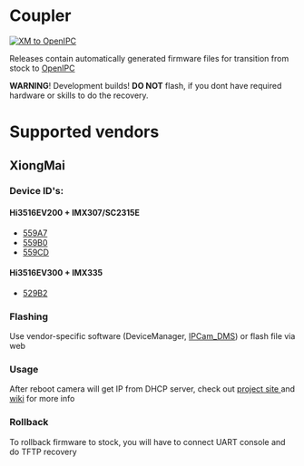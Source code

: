 # Coupler
[![XM to OpenIPC](https://github.com/OpenIPC/coupler/actions/workflows/xm.yml/badge.svg)](https://github.com/OpenIPC/coupler/releases)

Releases contain automatically generated firmware files for transition from stock to [OpenIPC](https://openipc.org)

**WARNING**! Development builds! **DO NOT** flash, if you dont have required hardware or skills to do the recovery.

# Supported vendors

## XiongMai

### Device ID's:

#### Hi3516EV200 + IMX307/SC2315E
* [559A7](https://github.com/OpenIPC/coupler/releases/download/latest/000559A7_OpenIPC_HI3516EV200_50H20AI_S38_2021-06-20.bin)
* [559B0](https://github.com/OpenIPC/coupler/releases/download/latest/000559B0_OpenIPC_HI3516EV200_85H30AI_S38_2021-06-20.bin)
* [559CD](https://github.com/OpenIPC/coupler/releases/download/latest/000559CD_OpenIPC_HI3516EV200_85HF30T_S38_2021-06-20.bin)

#### Hi3516EV300 + IMX335
* [529B2](https://github.com/OpenIPC/coupler/releases/download/latest/000529B2_OpenIPC_HI3516EV300_85H50AI_2021-06-20.bin)

### Flashing
Use vendor-specific software (DeviceManager, [IPCam_DMS](https://team.openipc.org/ipcam_dms/)) or flash file via web

### Usage
After reboot camera will get IP from DHCP server, check out [project site ](https://openipc.org/firmware/) and [wiki](https://github.com/OpenIPC/openipc-2.1/wiki) for more info

### Rollback
To rollback firmware to stock, you will have to connect UART console and do TFTP recovery
